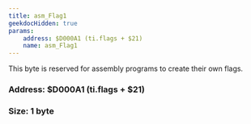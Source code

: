 ```yaml
---
title: asm_Flag1
geekdocHidden: true
params:
    address: $D000A1 (ti.flags + $21)
    name: asm_Flag1
---
```


This byte is reserved for assembly programs to create their own flags.

### Address: $D000A1 (ti.flags + $21)

### Size: 1 byte
